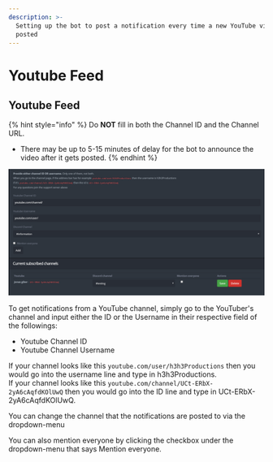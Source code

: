 ```yaml
---
description: >-
  Setting up the bot to post a notification every time a new YouTube video is
  posted
---
```


# Youtube Feed

## Youtube Feed

{% hint style="info" %}
Do **NOT** fill in both the Channel ID and the Channel URL.

* There may be up to 5-15 minutes of delay for the bot to announce the video after it gets posted.
{% endhint %}

![](../.gitbook/assets/youtube.PNG)

To get notifications from a YouTube channel, simply go to the YouTuber's channel and input either the ID or the Username in their respective field of the followings:

* Youtube Channel ID 
* Youtube Channel Username

If your channel looks like this  `youtube.com/user/h3h3Productions` then you would go into the username line and type in h3h3Productions.  
If your channel looks like this   `youtube.com/channel/UCt-ERbX-2yA6cAqfdKOlUwQ` then you would go into the ID line and type in UCt-ERbX-2yA6cAqfdKOlUwQ.

You can change the channel that the notifications are posted to via the dropdown-menu

You can also mention everyone by clicking the checkbox under the dropdown-menu that says Mention everyone.

